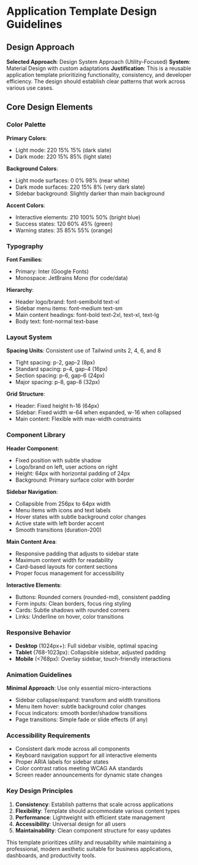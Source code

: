 # Application Template Design Guidelines

## Design Approach
**Selected Approach**: Design System Approach (Utility-Focused)
**System**: Material Design with custom adaptations
**Justification**: This is a reusable application template prioritizing functionality, consistency, and developer efficiency. The design should establish clear patterns that work across various use cases.

## Core Design Elements

### Color Palette
**Primary Colors**:
- Light mode: 220 15% 15% (dark slate)
- Dark mode: 220 15% 85% (light slate)

**Background Colors**:
- Light mode surfaces: 0 0% 98% (near white)
- Dark mode surfaces: 220 15% 8% (very dark slate)
- Sidebar background: Slightly darker than main background

**Accent Colors**:
- Interactive elements: 210 100% 50% (bright blue)
- Success states: 120 60% 45% (green)
- Warning states: 35 85% 55% (orange)

### Typography
**Font Families**: 
- Primary: Inter (Google Fonts)
- Monospace: JetBrains Mono (for code/data)

**Hierarchy**:
- Header logo/brand: font-semibold text-xl
- Sidebar menu items: font-medium text-sm
- Main content headings: font-bold text-2xl, text-xl, text-lg
- Body text: font-normal text-base

### Layout System
**Spacing Units**: Consistent use of Tailwind units 2, 4, 6, and 8
- Tight spacing: p-2, gap-2 (8px)
- Standard spacing: p-4, gap-4 (16px) 
- Section spacing: p-6, gap-6 (24px)
- Major spacing: p-8, gap-8 (32px)

**Grid Structure**:
- Header: Fixed height h-16 (64px)
- Sidebar: Fixed width w-64 when expanded, w-16 when collapsed
- Main content: Flexible with max-width constraints

### Component Library

**Header Component**:
- Fixed position with subtle shadow
- Logo/brand on left, user actions on right
- Height: 64px with horizontal padding of 24px
- Background: Primary surface color with border

**Sidebar Navigation**:
- Collapsible from 256px to 64px width
- Menu items with icons and text labels
- Hover states with subtle background color changes
- Active state with left border accent
- Smooth transitions (duration-200)

**Main Content Area**:
- Responsive padding that adjusts to sidebar state
- Maximum content width for readability
- Card-based layouts for content sections
- Proper focus management for accessibility

**Interactive Elements**:
- Buttons: Rounded corners (rounded-md), consistent padding
- Form inputs: Clean borders, focus ring styling
- Cards: Subtle shadows with rounded corners
- Links: Underline on hover, color transitions

### Responsive Behavior
- **Desktop** (1024px+): Full sidebar visible, optimal spacing
- **Tablet** (768-1023px): Collapsible sidebar, adjusted padding
- **Mobile** (<768px): Overlay sidebar, touch-friendly interactions

### Animation Guidelines
**Minimal Approach**: Use only essential micro-interactions
- Sidebar collapse/expand: transform and width transitions
- Menu item hover: subtle background color changes
- Focus indicators: smooth border/shadow transitions
- Page transitions: Simple fade or slide effects (if any)

### Accessibility Requirements
- Consistent dark mode across all components
- Keyboard navigation support for all interactive elements
- Proper ARIA labels for sidebar states
- Color contrast ratios meeting WCAG AA standards
- Screen reader announcements for dynamic state changes

### Key Design Principles
1. **Consistency**: Establish patterns that scale across applications
2. **Flexibility**: Template should accommodate various content types
3. **Performance**: Lightweight with efficient state management
4. **Accessibility**: Universal design for all users
5. **Maintainability**: Clean component structure for easy updates

This template prioritizes utility and reusability while maintaining a professional, modern aesthetic suitable for business applications, dashboards, and productivity tools.
